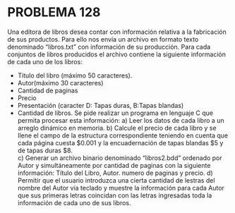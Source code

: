 # PROBLEMA 128

Una editora de libros desea contar con información relativa a la fabricación de sus productos. 
Para ello nos envía un archivo en formato texto denominado “libros.txt” con información de su 
producción. Para cada conjuntos de libros producidos el archivo contiene la siguiente 
información de cada uno de los libros: 
- Titulo del libro (máximo 50 caracteres). 
- Autor(máximo 30 caracteres) 
- Cantidad de paginas
- Precio 
- Presentación (caracter D: Tapas duras, B:Tapas blandas) 
- Cantidad de libros. 
Se pide realizar un programa en lenguaje C que permita procesar esta información: 
a) Leer los datos de cada libro a un arreglo dinámico en memoria. 
b) Calcule el precio de cada libro y se llene el campo de la estructura correspondiente teniendo 
en cuenta que cada página cuesta $0.001 y la encuadernación de tapas blandas $5 y de 
tapas duras $8.  
c) Generar un archivo binario denominado “libros2.bdd” ordenado por Autor y simultáneamente 
por cantidad de paginas con la siguiente información: Título del Libro, Autor. numero de 
paginas y precio. 
d) Permitir que el usuario introduzca una cierta cantidad de lestras del nombre del Autor vía 
teclado y muestre la información para cada Autor  que sus primeras letras coincidan con las 
letras ingresadas toda la información de cada uno de sus libros.